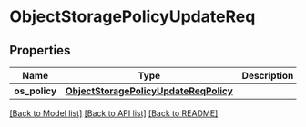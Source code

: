 # ObjectStoragePolicyUpdateReq

## Properties
Name | Type | Description | Notes
------------ | ------------- | ------------- | -------------
**os_policy** | [**ObjectStoragePolicyUpdateReqPolicy**](ObjectStoragePolicyUpdateReqPolicy.md) |  | [optional] 

[[Back to Model list]](../README.md#documentation-for-models) [[Back to API list]](../README.md#documentation-for-api-endpoints) [[Back to README]](../README.md)


